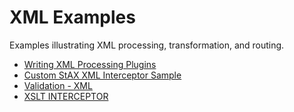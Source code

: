 # XML Examples

Examples illustrating XML processing, transformation, and routing.

- [Writing XML Processing Plugins](basic-xml-interceptor#writing-xml-processing-plugins)
- [Custom StAX XML Interceptor Sample](stax-interceptor#custom-stax-xml-interceptor-sample)
- [Validation - XML](xml-validation#validation---xml)
- [XSLT INTERCEPTOR](xslt#xslt-interceptor)